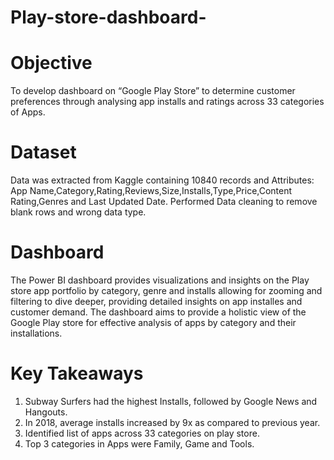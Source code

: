 # Play-store-dashboard-

# Objective 
To develop dashboard on “Google Play Store” to determine customer preferences through analysing app installs and ratings across 33 categories of Apps.
# Dataset 
Data was extracted from Kaggle containing 10840 records and Attributes: App Name,Category,Rating,Reviews,Size,Installs,Type,Price,Content Rating,Genres and Last Updated Date.
Performed Data cleaning to remove blank rows and wrong data type.

# Dashboard
The Power BI dashboard provides visualizations and insights on the Play store app portfolio by category, genre and installs allowing for zooming and filtering to dive deeper, providing detailed insights on 
app installes and customer demand.
The dashboard aims to provide a holistic view of the Google Play store for effective analysis of apps by category and their installations. 

# Key Takeaways 
1. Subway Surfers had the highest Installs, followed by Google News and Hangouts.
2. In 2018, avera﻿ge installs increased by 9x as compared to previous year.
3. Identified list of apps across 33 categories on play store.
4. Top 3 categories in Apps were Family, Game and Tools.
